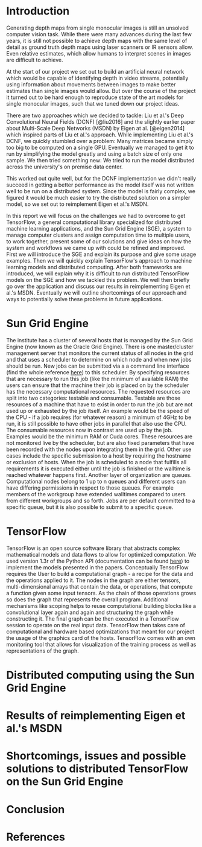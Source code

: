 # Introduction

Generating depth maps from single monocular images is still an unsolved
computer vision task. While there were many advances during the last few years,
it is still not possible to achieve depth maps with the same level of detail as
ground truth depth maps using laser scanners or IR sensors allow. Even relative
estimates, which allow humans to interpret scenes in images are difficult to
achieve.

At the start of our project we set out to build an artificial neural network
which would be capable of identifying depth in video streams, potentially using
information about movements between images to make better estimates than single
images would allow. But over the course of the project it turned out to be hard
enough to reproduce state of the art models for single monocular images, such
that we tuned down our project ideas.

There are two approaches which we decided to tackle: Liu et al.'s Deep
Convolutional Neural Fields (DCNF) [@liu2016] and the slightly earlier paper
about Multi-Scale Deep Networks (MSDN) by Eigen at al. [@eigen2014]
which inspired parts of Liu et al.'s approach. While implementing Liu et al.'s
DCNF, we quickly stumbled over a problem: Many matrices became simply too
big to be computed on a single GPU. Eventually we managed to get it to run by
simplifying the model greatly and using a batch size of only one sample. We
then tried something new: We tried to run the model distributed across the
university's on premise data center.

This worked out quite well, but for the DCNF implementation we didn't really
succeed in getting a better performance as the model itself was not written
well to be run on a distributed system. Since the model is fairly complex, we
figured it would be much easier to try the distributed solution on a simpler
model, so we set out to reimplement Eigen et al.'s MSDN.

In this report we will focus on the challenges we had to overcome to get
TensorFlow, a general computational library specialized for distributed machine
learning applications, and the Sun Grid Engine (SGE), a system to manage
computer clusters and assign computation time to multiple users, to work
together, present some of our solutions and give ideas on how the system and
workflows we came up with could be refined and improved.
First we will introduce the SGE and explain its purpose and give some usage
examples. Then we will quickly explain TensorFlow's approach to machine
learning models and distributed computing.  After both frameworks are
introduced, we will explain why it is difficult to run distributed TensorFlow
models on the SGE and how we tackled this problem.
We well then briefly go over the application and discuss our results in
reimplementing Eigen et al.'s MSDN. Eventually we will outline shortcomings of
our approach and ways to potentially solve these problems in future
applications.


# Sun Grid Engine
The institute has a cluster of several hosts that is managed by the Sun Grid
Engine (now known as the Oracle Grid Engine). There is one master/cluster
management server that monitors the current status of all nodes in the grid and
that uses a scheduler to determine on which node and when new jobs should be run.
New jobs can be submitted via a a command line interface (find the whole
reference [here](http://gridscheduler.sourceforge.net/htmlman/htmlman1/qsub.html))
to this scheduler. By specifying resources that are necessary to run this job
(like the minimum of available RAM) the users can ensure that the machine their
job is placed on by the scheduler has the necessary computational resources.
The requested resources are split into two categories: testable and consumable.
Testable are those resources of a machine that have to exist in order to run the
job but are not used up or exhausted by the job itself. An example would be the
speed of the CPU - if a job requires (for whatever reason) a minimum of 4GHz to
be run, it is still possible to have other jobs in parallel that also use the
CPU. The consumable resources now in contrast are used up by the job. Examples
would be the minimum RAM or Cuda cores. These resources are not monitored live
by the scheduler, but are also fixed parameters that have been recorded with the
nodes upon integrating them in the grid. Other use cases include the specific
submission to a host by requiring the hostname or exclusion of hosts. When the
job is scheduled to a node that fulfills all requirements it is executed either
until the job is finished or the walltime is reached whatever happens first.
Another layer of organization are queues. Computational nodes belong to 1 up
to n queues and different users can have differing permissions in respect to
those queues. For example members of the workgroup have extended walltimes
compared to users from different workgroups and so forth. Jobs are per default
committed to a specific queue, but it is also possible to submit to a specific
queue.


# TensorFlow
TensorFlow is an open source software library that abstracts complex
mathematical models and data flows to allow for optimized computation. We used
version 1.3r of the Python API (documentation can be found
[here](https://www.tensorflow.org/api_docs/python/)) to implement the models
presented in the papers. Conceptually TensorFlow requires the User to build a
computational graph - a recipe for the data and the operations applied to it.
The nodes in the graph are either tensors, multi-dimensional arrays that contain
the data, or operations, that compute a function given some input tensors. As
the chain of those operations grows so does the graph that represents the
overall program. Additional mechanisms like scoping helps to reuse computational
building blocks like a convolutional layer again and again and structuring
the graph while constructing it. The final graph can be then executed in a
TensorFlow session to operate on the real input data. TensorFlow then takes care
of computational and hardware based optimizations that meant for our project the
usage of the graphics card of the hosts. TensorFlow comes with an own monitoring
tool that allows for visualization of the training process as well as
representations of the graph.



# Distributed computing using the Sun Grid Engine


# Results of reimplementing Eigen et al.'s MSDN


# Shortcomings, issues and possible solutions to distributed TensorFlow on the Sun Grid Engine


# Conclusion


# References

